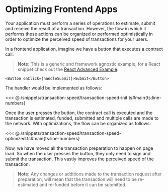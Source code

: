 # Optimizing Frontend Apps

Your application must perform a series of operations to estimate, submit and receive the result of a transaction. However, the flow in which it performs these actions can be organized or performed optimistically in order to optimize the perceived speed of transactions for your users.

In a frontend application, imagine we have a button that executes a contract call:

> **Note:** This is a generic and framework agnostic example, for a React snippet check out the [React Advanced Example](/guide/getting-started/react-example#advanced-example).

```tsx
<Button onClick={handleSubmit}>Submit</Button>
```

The handler would be implemented as follows:

<<< @./snippets/transaction-speed/transaction-speed-init.ts#main{ts:line-numbers}

Once the user presses the button, the contract call is executed and the transaction is estimated, funded, submitted and multiple calls are made to the network. With optimizations, the flow can be organized as follows:

<<< @./snippets/transaction-speed/transaction-speed-optimized.ts#main{ts:line-numbers}

Now, we have moved all the transaction preparation to happen on page load. So when the user presses the button, they only need to sign and submit the transaction. This vastly improves the perceived speed of the transaction.

> **Note:** Any changes or additions made to the transaction request after preparation, will mean that the transaction will need to be re-estimated and re-funded before it can be submitted.

